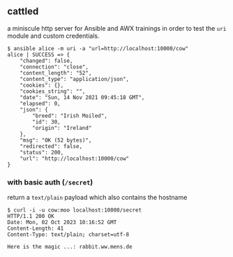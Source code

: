 ## cattled

a miniscule http server for Ansible and AWX trainings in order to test the `uri` module and custom credentials.

```console
$ ansible alice -m uri -a "url=http://localhost:10000/cow"
alice | SUCCESS => {
    "changed": false,
    "connection": "close",
    "content_length": "52",
    "content_type": "application/json",
    "cookies": {},
    "cookies_string": "",
    "date": "Sun, 14 Nov 2021 09:45:18 GMT",
    "elapsed": 0,
    "json": {
        "breed": "Irish Moiled",
        "id": 30,
        "origin": "Ireland"
    },
    "msg": "OK (52 bytes)",
    "redirected": false,
    "status": 200,
    "url": "http://localhost:10000/cow"
}
```

### with basic auth (`/secret`)

return a `text/plain` payload which also contains the hostname

```console
$ curl -i -u cow:moo localhost:10000/secret
HTTP/1.1 200 OK
Date: Mon, 02 Oct 2023 10:16:52 GMT
Content-Length: 41
Content-Type: text/plain; charset=utf-8

Here is the magic ...: rabbit.ww.mens.de
```
